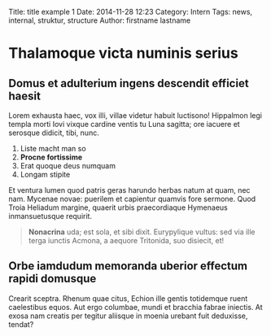 Title: title example 1
Date: 2014-11-28 12:23
Category: Intern
Tags: news, internal, struktur, structure
Author: firstname lastname

# Thalamoque victa numinis serius

## Domus et adulterium ingens descendit efficiet haesit

Lorem exhausta haec, vox illi, villae videtur habuit luctisono!
Hippalmon legi templa morti Iovi vixque cardine ventis tu Luna sagitta; ore
iacuere et serosque didicit, tibi, nunc.

1. Liste macht man so
2. **Procne fortissime**
3. Erat quoque deus numquam
4. Longam stipite

Et ventura lumen quod patris geras harundo herbas natum at quam, nec nam.
Mycenae novae: puerilem et capientur quamvis fore sermone. Quod Troia Heliadum
margine, quaerit urbis praecordiaque Hymenaeus inmansuetusque requirit.

> **Nonacrina** uda; est sola, et sibi dixit.
> Eurypylique vultus: sed via ille terga iunctis Acmona, a aequore Tritonida,
> suo disiecit, et!

## Orbe iamdudum memoranda uberior effectum rapidi domusque

Crearit sceptra. Rhenum quae citus, Echion ille gentis totidemque ruent
caelestibus equos. Aut ergo columbae, mundi et bracchia fabrae iniectis. At
exosa nam creatis per tegitur aliisque in moenia urebant fuit deduxisse, tendat?


